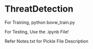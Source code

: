 # ThreatDetection

For Training,
python bovw_train.py

For Testing,
Use the .ipynb File!

Refer Notes.txt for Pickle File Description
